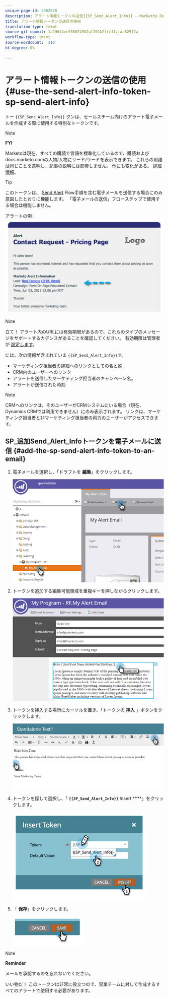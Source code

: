 ```yaml
---
unique-page-id: 2952678
description: アラート情報トークンの送信{{SP_Send_Alert_Info}} - Marketto Docs — 製品ドキュメントの使用
title: アラート情報トークンの送信の使用
translation-type: tm+mt
source-git-commit: 1a29614ec938074902af201b2ffc11cfaa625f7a
workflow-type: tm+mt
source-wordcount: '316'
ht-degree: 0%

---
```



# アラート情報トークンの送信の使用 {#use-the-send-alert-info-token-sp-send-alert-info}

トー `{{SP_Send_Alert_Info}}` クンは、セールスチーム向けのアラート電子メールを作成する際に使用する特別なトークンです。

>[!NOTE]
>
>**FYI**
>
>Marketoは現在、すべての購読で言語を標準化しているので、購読およびdocs.marketo.comの人物/人物にリード/リードを表示できます。 これらの用語は同じことを意味し、記事の説明には影響しません。 他にも変化がある。 [詳細情報](http://docs.marketo.com/display/DOCS/Updates+to+Marketo+Terminology)。

>[!TIP]
>
>このトークンは、 [Send Alert](../../../../product-docs/core-marketo-concepts/smart-campaigns/flow-actions/send-alert.md) Flow手順を含む電子メールを送信する場合にのみ意図したとおりに機能します。 「電子メールの送信」フローステップで使用する場合は機能しません。

アラートの例：   ![](assets/image2014-9-25-15-3a17-3a58.png)

>[!NOTE]
>
>立て！ アラート内のURLには有効期限があるので、これらのタイプのメッセージをサポートするカデンスがあることを確認してください。 有効期限は管理者が [設定します](../../../../product-docs/administration/settings/edit-link-expiration-in-reports-and-alerts.md)。

には、次の情報が含まれていま `{{SP_Send_Alert_Info}}`す。

* マーケティング担当者の詳細へのリンクとしての名と姓
* CRM内のユーザーへのリンク
* アラートを送信したマーケティング担当者のキャンペーン名。
* アラートが送信された時刻

>[!NOTE]
>
>CRMへのリンクは、そのユーザーがCRMシステムにいる場合（現在、Dynamics CRMでは利用できません）にのみ表示されます。 リンクは、マーケティング担当者と非マーケティング担当者の両方のユーザーがアクセスできます。

## SP_追加Send_Alert_Infoトークンを電子メールに送信 {#add-the-sp-send-alert-info-token-to-an-email}

1. 電子メールを選択し、「ドラフトを **編集**」をクリックします。

   ![](assets/one-3.png)

1. トークンを追加する編集可能領域を重複キーを押しながらクリックします。

   ![](assets/two-3.png)

1. トークンを挿入する場所にカーソルを置き、「トークンの **挿入** 」ボタンをクリックします。

   ![](assets/three-3.png)

1. トークンを探して選択し、「 **`{{SP_Send_Alert_Info}}`** Insert ****」をクリックします。

   ![](assets/image2014-9-25-15-3a19-3a11.png)

1. 「 **保存**」をクリックします。

   ![](assets/image2014-9-25-15-3a19-3a24.png)

>[!NOTE]
>
>**Reminder**
>
>メールを承認するのを忘れないでください。

いい物だ！ このトークンは非常に役立つので、営業チームに対して作成するすべてのアラートで使用する必要があります。